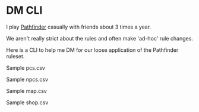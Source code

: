 # DM CLI

I play [Pathfinder](https://roll20.net/compendium/pathfinder/BookIndex) casually with friends about 3 times a year.

We aren't really strict about the rules and often make 'ad-hoc' rule changes.

Here is a CLI to help me DM for our loose application of the Pathfinder ruleset.

Sample pcs.csv

Sample npcs.csv 

Sample map.csv 

Sample shop.csv
